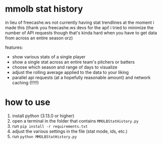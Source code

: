# mmolb stat history
in lieu of freecashe.ws not currently having stat trendlines at the moment i made this (thank you freecashe.ws devs for the api! i tried to minimize the number of API requests though that's kinda hard when you have to get data from across an entire season orz)

features:
- show various stats of a single player
- show a single stat across an entire team's pitchers or batters
- choose which season and range of days to visualize
- adjust the rolling average applied to the data to your liking
- parallel api requests (at a hopefully reasonable amount) and network caching (!!!!!)

# how to use
1. install python (3.13.0 or higher)
2. open a terminal in the folder that contains `MMOLBStatHistory.py`
3. run `pip install -r requirements.txt`
4. adjust the various settings in the file (stat mode, ids, etc.)
5. run `python MMOLBStatHistory.py`
